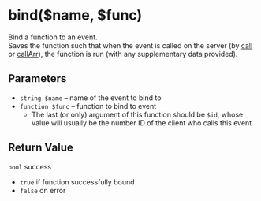 # bind($name, $func)
Bind a function to an event.  
Saves the function such that when the event is called on the server (by [call](#dl-php-call) or [callArr](#dl-php-callArr)), the function is run (with any supplementary data provided).

## Parameters
  - `string $name` – name of the event to bind to
  - `function $func` – function to bind to event
     - The last (or only) argument of this function should be `$id`, whose value will usually be the number ID of the client who calls this event

## Return Value
`bool` success
  - `true` if function successfully bound
  - `false` on error
